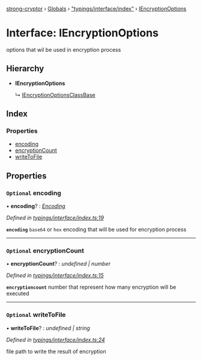 [strong-cryptor](../README.md) › [Globals](../globals.md) › ["typings/interface/index"](../modules/_typings_interface_index_.md) › [IEncryptionOptions](_typings_interface_index_.iencryptionoptions.md)

# Interface: IEncryptionOptions

options that wil be used in encryption process

## Hierarchy

* **IEncryptionOptions**

  ↳ [IEncryptionOptionsClassBase](_typings_interface_index_.iencryptionoptionsclassbase.md)

## Index

### Properties

* [encoding](_typings_interface_index_.iencryptionoptions.md#optional-encoding)
* [encryptionCount](_typings_interface_index_.iencryptionoptions.md#optional-encryptioncount)
* [writeToFile](_typings_interface_index_.iencryptionoptions.md#optional-writetofile)

## Properties

### `Optional` encoding

• **encoding**? : *[Encoding](../modules/_typings_index_.md#encoding)*

*Defined in [typings/interface/index.ts:19](https://github.com/RizkyArifNur/strong-cryptor/blob/2bf2f8d/src/typings/interface/index.ts#L19)*

**`encoding`** `base64` or `hex` encoding that will be used for encryption process

___

### `Optional` encryptionCount

• **encryptionCount**? : *undefined | number*

*Defined in [typings/interface/index.ts:15](https://github.com/RizkyArifNur/strong-cryptor/blob/2bf2f8d/src/typings/interface/index.ts#L15)*

**`encryptioncount`** number that represent how many encryption will be executed

___

### `Optional` writeToFile

• **writeToFile**? : *undefined | string*

*Defined in [typings/interface/index.ts:24](https://github.com/RizkyArifNur/strong-cryptor/blob/2bf2f8d/src/typings/interface/index.ts#L24)*

file path to write the result of encryption
